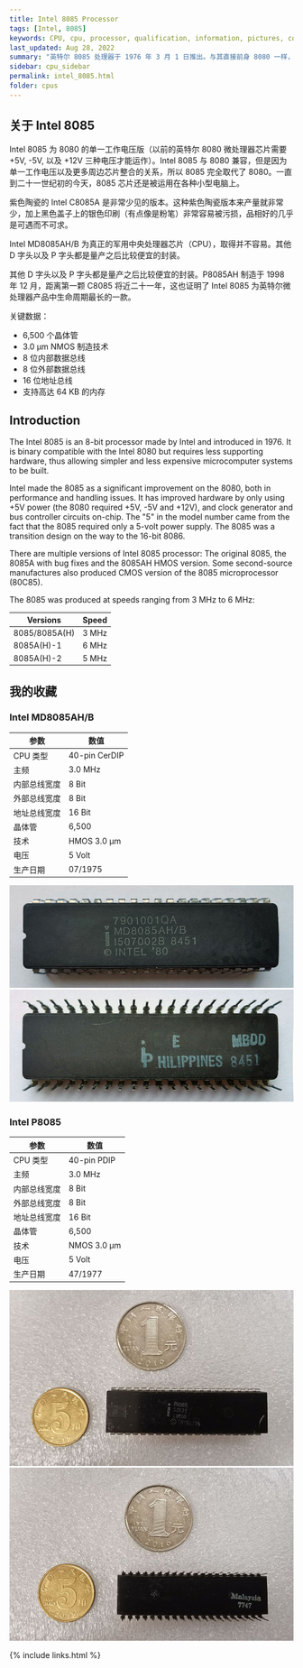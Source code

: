 ```yaml
---
title: Intel 8085 Processor
tags: [Intel, 8085]
keywords: CPU, cpu, processor, qualification, information, pictures, core, frequency, chip packaging, packaging, cpu info, x86, collection, amd, cyrix, harris, ibm, idt, iit, intel, motorola, nec, sgs, sgs-thomson, siemens, ST, signetics, mhs, ti, texas instruments, ulsi, umc, weitek, zilog, 808x, 8085, 8088, 8086, 80188, 80186, 80286, 286, 80386, 386, i386, Am386, 386sx, 386dx, 486, i486, 586, 486sx, 486dx, overdrive, 487, pentium, 586, 5x86, 386dlc, 386slc, 486dx2, mmx, ppro, pentium-pro, pro, athlon, duron, z80, dirk oppelt, dirk, oppelt, engineering, sample, samples
last_updated: Aug 28, 2022
summary: "英特尔 8085 处理器于 1976 年 3 月 1 日推出。与其直接前身 8080 一样，是一个 8 位微处理器。"
sidebar: cpu_sidebar
permalink: intel_8085.html
folder: cpus
---
```


## 关于 Intel 8085

Intel 8085 为 8080 的单一工作电压版（以前的英特尔 8080 微处理器芯片需要 +5V, -5V, 以及 +12V 三种电压才能运作）。Intel 8085 与 8080 兼容，但是因为单一工作电压以及更多周边芯片整合的关系，所以 8085 完全取代了 8080。一直到二十一世纪初的今天，8085 芯片还是被运用在各种小型电脑上。

紫色陶瓷的 Intel C8085A 是非常少见的版本。这种紫色陶瓷版本来产量就非常少，加上黑色盖子上的银色印刷（有点像是粉笔）非常容易被污损，品相好的几乎是可遇而不可求。

Intel MD8085AH/B 为真正的军用中央处理器芯片（CPU），取得并不容易。其他 D 字头以及 P 字头都是量产之后比较便宜的封装。

其他 D 字头以及 P 字头都是量产之后比较便宜的封装。P8085AH 制造于 1998 年 12 月，距离第一颗 C8085 将近二十一年，这也证明了 Intel 8085 为英特尔微处理器产品中生命周期最长的一款。

关键数据：
- 6,500 个晶体管
- 3.0 µm NMOS 制造技术
- 8 位内部数据总线
- 8 位外部数据总线
- 16 位地址总线
- 支持高达 64 KB 的内存

## Introduction

The Intel 8085 is an 8-bit processor made by Intel and introduced in 1976. It is binary compatible with the Intel 8080 but requires less supporting hardware, thus allowing simpler and less expensive microcomputer systems to be built.
 
Intel made the 8085 as a significant improvement on the 8080, both in performance and handling issues. It has improved hardware by only using +5V power (the 8080 required +5V, -5V and +12V), and clock generator and bus controller circuits on-chip. The "5" in the model number came from the fact that the 8085 required only a 5-volt power supply. The 8085 was a transition design on the way to the 16-bit 8086.
 
There are multiple versions of Intel 8085 processor: The original 8085, the 8085A with bug fixes and the 8085AH HMOS version. Some second-source manufactures also produced CMOS version of the 8085 microprocessor (80C85).
 
The 8085 was produced at speeds ranging from 3 MHz to 6 MHz:

| Versions | Speed |
| ------ | ------ |
| 8085/8085A(H) | 3 MHz |
| 8085A(H)-1 | 6 MHz |
| 8085A(H)-2 | 5 MHz |

## 我的收藏

### Intel MD8085AH/B

| 参数 | 数值 |
| ------ | ------ |
| CPU 类型 | 40-pin CerDIP |
| 主频 | 3.0 MHz |
| 内部总线宽度 | 8 Bit |
| 外部总线宽度 | 8 Bit |
| 地址总线宽度 | 16 Bit |
| 晶体管 | 6,500 |
| 技术 | HMOS 3.0 µm |
| 电压 | 5 Volt |
| 生产日期 | 07/1975 |

![Intel MD8085AH/B 正面](/images/cpus/Intel/Intel_MD8085AHB_1.jpg)
![Intel MD8085AH/B 反面](/images/cpus/Intel/Intel_MD8085AHB_2.jpg)

### Intel P8085

| 参数 | 数值 |
| ------ | ------ |
| CPU 类型 | 40-pin PDIP |
| 主频 | 3.0 MHz |
| 内部总线宽度 | 8 Bit |
| 外部总线宽度 | 8 Bit |
| 地址总线宽度 | 16 Bit |
| 晶体管 | 6,500 |
| 技术 | NMOS 3.0 µm |
| 电压 | 5 Volt |
| 生产日期 | 47/1977 |

![Intel P8085 正面](/images/cpus/Intel/Intel_P8085_1.jpg)
![Intel P8085 反面](/images/cpus/Intel/Intel_P8085_2.jpg)

{% include links.html %}
